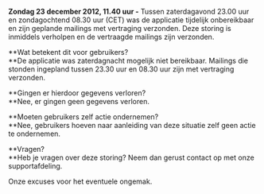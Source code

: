 **Zondag 23 december 2012, 11.40 uur -** Tussen zaterdagavond 23.00 uur
en zondagochtend 08.30 uur (CET) was de applicatie tijdelijk
onbereikbaar en zijn geplande mailings met vertraging verzonden. Deze
storing is inmiddels verholpen en de vertraagde mailings zijn
verzonden. 

**Wat betekent dit voor gebruikers?\
**De applicatie was zaterdagnacht mogelijk niet bereikbaar. Mailings die
stonden ingepland tussen 23.30 uur en 08.30 uur zijn met vertraging
verzonden.

**Gingen er hierdoor gegevens verloren?\
**Nee, er gingen geen gegevens verloren.

**Moeten gebruikers zelf actie ondernemen?\
**Nee, gebruikers hoeven naar aanleiding van deze situatie zelf geen
actie te ondernemen.

**Vragen?\
**Heb je vragen over deze storing? Neem dan gerust contact op met onze
supportafdeling.

Onze excuses voor het eventuele ongemak.
